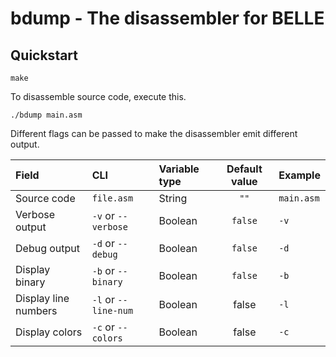 # bdump - The disassembler for BELLE

## Quickstart


```make```

To disassemble source code, execute this.

```./bdump main.asm```

Different flags can be passed to make the disassembler emit different output.


| Field          | CLI                 | Variable type | Default value | Example    |
| :------------- | :------------------ | :------------ | :-----------: | :--------- |
| Source code    | `file.asm`          | String        | `""`          | `main.asm` |
| Verbose output | `-v` or `--verbose` | Boolean       | `false`       | `-v`       |
| Debug output   | `-d` or `--debug`   | Boolean       | `false`       | `-d`       |
| Display binary   | `-b` or `--binary`    | Boolean       | `false`       | `-b`       |
| Display line numbers | `-l` or `--line-num` | Boolean | false | `-l` |
| Display colors | `-c` or `--colors` | Boolean | false | `-c` |
